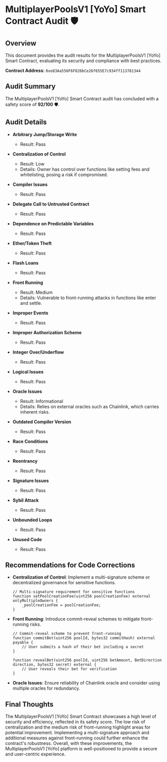 # MultiplayerPoolsV1 [YoYo] Smart Contract Audit 🛡️

## Overview
This document provides the audit results for the MultiplayerPoolsV1 [YoYo] Smart Contract, evaluating its security and compliance with best practices.

**Contract Address**: `0xe83Aa556F6F826bCe26f655E7c934ff113781344`

## Audit Summary
The MultiplayerPoolsV1 [YoYo] Smart Contract audit has concluded with a safety score of **92/100** 🛡️.

## Audit Details

- **Arbitrary Jump/Storage Write**
  - Result: Pass

- **Centralization of Control**
  - Result: Low
  - Details: Owner has control over functions like setting fees and whitelisting, posing a risk if compromised.

- **Compiler Issues**
  - Result: Pass

- **Delegate Call to Untrusted Contract**
  - Result: Pass

- **Dependence on Predictable Variables**
  - Result: Pass

- **Ether/Token Theft**
  - Result: Pass

- **Flash Loans**
  - Result: Pass

- **Front Running**
  - Result: Medium
  - Details: Vulnerable to front-running attacks in functions like enter and settle.

- **Improper Events**
  - Result: Pass

- **Improper Authorization Scheme**
  - Result: Pass

- **Integer Over/Underflow**
  - Result: Pass

- **Logical Issues**
  - Result: Pass

- **Oracle Issues**
  - Result: Informational
  - Details: Relies on external oracles such as Chainlink, which carries inherent risks.

- **Outdated Compiler Version**
  - Result: Pass

- **Race Conditions**
  - Result: Pass

- **Reentrancy**
  - Result: Pass

- **Signature Issues**
  - Result: Pass

- **Sybil Attack**
  - Result: Pass

- **Unbounded Loops**
  - Result: Pass

- **Unused Code**
  - Result: Pass

## Recommendations for Code Corrections

- **Centralization of Control**: 
  Implement a multi-signature scheme or decentralized governance for sensitive functions.

    ```solidity
    // Multi-signature requirement for sensitive functions
    function setPoolCreationFee(uint256 poolCreationFee) external onlyMultipleOwners {
        _poolCreationFee = poolCreationFee;
    }
    ```

- **Front Running**: 
  Introduce commit-reveal schemes to mitigate front-running risks.

    ```solidity
    // Commit-reveal scheme to prevent front-running
    function commitBet(uint256 poolId, bytes32 commitHash) external payable {
        // User submits a hash of their bet including a secret
    }

    function revealBet(uint256 poolId, uint256 betAmount, BetDirection direction, bytes32 secret) external {
        // User reveals their bet for verification
    }
    ```

- **Oracle Issues**: 
  Ensure reliability of Chainlink oracle and consider using multiple oracles for redundancy.

## Final Thoughts
The MultiplayerPoolsV1 [YoYo] Smart Contract showcases a high level of security and efficiency, reflected in its safety score. The low risk of centralization and the medium risk of front-running highlight areas for potential improvement. Implementing a multi-signature approach and additional measures against front-running could further enhance the contract's robustness. Overall, with these improvements, the MultiplayerPoolsV1 [YoYo] platform is well-positioned to provide a secure and user-centric experience.
